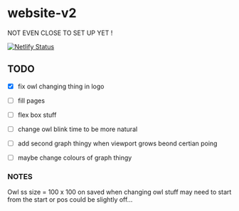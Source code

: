 # website-v2

NOT EVEN CLOSE TO SET UP YET ! 

[![Netlify Status](https://api.netlify.com/api/v1/badges/89a31867-a7a7-4980-96fe-906a260a6085/deploy-status)](https://app.netlify.com/sites/jaorow/deploys)

## TODO

- [x] fix owl changing thing in logo
- [ ] fill pages
- [ ] flex box stuff 
- [ ] change owl blink time to be more natural 
- [ ] add second graph thingy when viewport grows beond certian poing
- [ ] maybe change colours of graph thingy


### NOTES

Owl ss size = 100 x 100 on saved 
when changing owl stuff may need to start from the start or pos could be slightly off...
